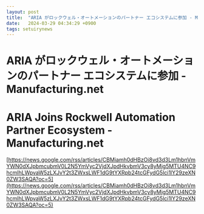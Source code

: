```yaml
---
layout: post
title:  "ARIA がロックウェル・オートメーションのパートナー エコシステムに参加 - Manufacturing.net"
date:   2024-03-29 04:34:29 +0900
tags: setuirynews 
---
```


# ARIA がロックウェル・オートメーションのパートナー エコシステムに参加 - Manufacturing.net



# ARIA Joins Rockwell Automation Partner Ecosystem - Manufacturing.net

[https://news.google.com/rss/articles/CBMiamh0dHBzOi8vd3d3Lm1hbnVmYWN0dXJpbmcubmV0L2N5YmVyc2VjdXJpdHkvbmV3cy8yMjg5MTU4NC9hcmlhLWpvaW5zLXJvY2t3ZWxsLWF1dG9tYXRpb24tcGFydG5lci1lY29zeXN0ZW3SAQA?oc=5](https://news.google.com/rss/articles/CBMiamh0dHBzOi8vd3d3Lm1hbnVmYWN0dXJpbmcubmV0L2N5YmVyc2VjdXJpdHkvbmV3cy8yMjg5MTU4NC9hcmlhLWpvaW5zLXJvY2t3ZWxsLWF1dG9tYXRpb24tcGFydG5lci1lY29zeXN0ZW3SAQA?oc=5)

